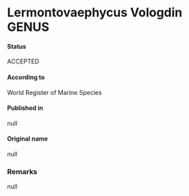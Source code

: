 Lermontovaephycus Vologdin GENUS
=======

#### Status
ACCEPTED

#### According to
World Register of Marine Species

#### Published in
null

#### Original name
null

### Remarks
null